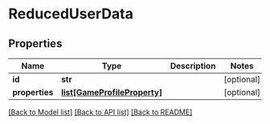 # ReducedUserData

## Properties
Name | Type | Description | Notes
------------ | ------------- | ------------- | -------------
**id** | **str** |  | [optional] 
**properties** | [**list[GameProfileProperty]**](GameProfileProperty.md) |  | [optional] 

[[Back to Model list]](../README.md#documentation-for-models) [[Back to API list]](../README.md#documentation-for-api-endpoints) [[Back to README]](../README.md)


